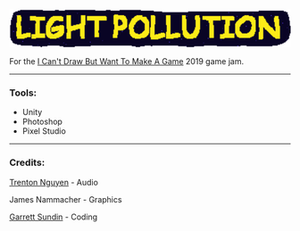 <img src="/Assets/Sprites/light_pollution_jittery.gif" alt="Light Pollution" width="1000"/>

For the [I Can't Draw But Want To Make A Game](https://itch.io/jam/icantdraw) 2019 game jam.

---
### Tools:

* Unity
* Photoshop
* Pixel Studio

---
### Credits:

[Trenton Nguyen](https://github.com/trentonguyen) - Audio

James Nammacher - Graphics

[Garrett Sundin](https://github.com/gsundin) - Coding
